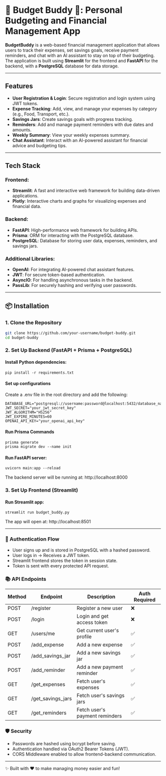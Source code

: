 # 🎀 Budget Buddy 🎀: Personal Budgeting and Financial Management App

**BudgetBuddy** is a web-based financial management application that allows users to track their expenses, set savings goals, receive payment reminders, and chat with an AI assistant to stay on top of their budgeting. The application is built using **Streamlit** for the frontend and **FastAPI** for the backend, with a **PostgreSQL** database for data storage.

---

## Features

- **User Registration & Login**: Secure registration and login system using JWT tokens.
- **Expense Tracking**: Add, view, and manage your expenses by category (e.g., Food, Transport, etc.).
- **Savings Jars**: Create savings goals with progress tracking.
- **Reminders**: Add and manage payment reminders with due dates and amounts.
- **Weekly Summary**: View your weekly expenses summary.
- **Chat Assistant**: Interact with an AI-powered assistant for financial advice and budgeting tips.

---

## Tech Stack

### Frontend:
- **Streamlit**: A fast and interactive web framework for building data-driven applications.
- **Plotly**: Interactive charts and graphs for visualizing expenses and financial data.

### Backend:
- **FastAPI**: High-performance web framework for building APIs.
- **Prisma**: ORM for interacting with the PostgreSQL database.
- **PostgreSQL**: Database for storing user data, expenses, reminders, and savings jars.

### Additional Libraries:
- **OpenAI**: For integrating AI-powered chat assistant features.
- **JWT**: For secure token-based authentication.
- **AsyncIO**: For handling asynchronous tasks in the backend.
- **PassLib**: For securely hashing and verifying user passwords.

---

## 📦 Installation

### 1. Clone the Repository
```bash
git clone https://github.com/your-username/budget-buddy.git
cd budget-buddy
```

### 2. Set Up Backend (FastAPI + Prisma + PostgreSQL)

#### Install Python dependencies:
```
pip install -r requirements.txt
```

#### Set up configurations 
Create a .env file in the root directory and add the following:

```
DATABASE_URL="postgresql://username:password@localhost:5432/database_name"
JWT_SECRET="your_jwt_secret_key"
JWT_ALGORITHM="HS256"
JWT_EXPIRE_MINUTES=60
OPENAI_API_KEY="your_openai_api_key"
```

#### Run Prisma Commands
```
prisma generate
prisma migrate dev --name init
```

#### Run FastAPI server:
```
uvicorn main:app --reload
```

The backend server will be running at:
http://localhost:8000

### 3. Set Up Frontend (Streamlit)

#### Run Streamlit app:
```
streamlit run budget_buddy.py
```

The app will open at:
http://localhost:8501

---

### 🔑 Authentication Flow

- User signs up and is stored in PostgreSQL with a hashed password.
- User logs in → Receives a JWT token.
- Streamlit frontend stores the token in session state.
- Token is sent with every protected API request.

### 📚 API Endpoints

| Method | Endpoint        | Description                            | Auth Required |
|--------|-----------------|----------------------------------------|---------------|
| POST   | /register       | Register a new user                   | ❌            |
| POST   | /login          | Login and get access token            | ❌            |
| GET    | /users/me       | Get current user's profile            | ✅            |
| POST   | /add_expense    | Add a new expense                      | ✅            |
| POST   | /add_savings_jar| Add a new savings jar                 | ✅            |
| POST   | /add_reminder   | Add a new payment reminder            | ✅            |
| GET    | /get_expenses   | Fetch user's expenses                 | ✅            |
| GET    | /get_savings_jars| Fetch user's savings jars            | ✅            |
| GET    | /get_reminders  | Fetch user's payment reminders        | ✅            |


### 🛡 Security

- Passwords are hashed using bcrypt before saving.
- Authentication handled via OAuth2 Bearer Tokens (JWT).
- CORS Middleware enabled to allow frontend-backend communication.

---

✨ Built with ❤️ to make managing money easier and fun!
